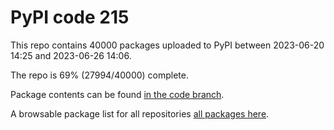 # PyPI code 215

This repo contains 40000 packages uploaded to PyPI between 
2023-06-20 14:25 and 2023-06-26 14:06.

The repo is 69% (27994/40000) complete.

Package contents can be found [in the code branch](https://github.com/pypi-data/pypi-mirror-215/tree/code/packages).

A browsable package list for all repositories [all packages here](https://pypi-data.github.io/website/repositories/pypi-mirror-215).


